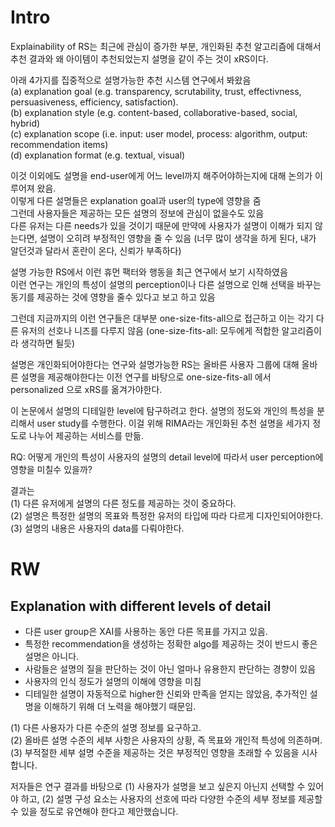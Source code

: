 
# Intro

Explainability of RS는 최근에 관심이 증가한 부분, 개인화된 추천 알고리즘에 대해서 추천 결과와 왜 아이템이 추천되었는지 설명을 같이 주는 것이 xRS이다.    


아래 4가지를 집중적으로 설명가능한 추천 시스템 연구에서 봐왔음    
(a) explanation goal (e.g. transparency, scrutability, trust, effectivness, persuasiveness, efficiency, satisfaction).       
(b) explanation style (e.g. content-based, collaborative-based, social, hybrid)    
(c) explanation scope (i.e. input: user model, process: algorithm, output: recommendation items)  
(d) explanation format (e.g. textual, visual)    

이것 이외에도 설명을 end-user에게 어느 level까지 해주어야하는지에 대해 논의가 이루어져 왔음.  
이렇게 다른 설명들은 explanation goal과 user의 type에 영향을 줌      
그런데 사용자들은 제공하는 모든 설명의 정보에 관심이 없을수도 있음    
다른 유저는 다른 needs가 있을 것이기 때문에 만약에 사용자가 설명이 이해가 되지 않는다면, 설명이 오히려 부정적인 영향을 줄 수 있음 (너무 많이 생각을 하게 된다, 내가 알던것과 달라서 혼란이 온다, 신뢰가 부족하다)     

설명 가능한 RS에서 이런 휴먼 팩터와 행동을 최근 연구에서 보기 시작하였음    
이런 연구는 개인의 특성이 설명의 perception이나 다른 설명으로 인해 선택을 바꾸는 동기를 제공하는 것에 영향을 줄수 있다고 보고 하고 있음    

그런데 지금까지의 이런 연구들은 대부분 one-size-fits-all으로 접근하고 이는 각기 다른 유저의 선호나 니즈를 다루지 않음    (one-size-fits-all: 모두에게 적합한 알고리즘이라 생각하면 될듯)     

설명은 개인화되어야한다는 연구와 설명가능한 RS는 올바른 사용자 그룹에 대해 올바른 설명을 제공해야한다는 이전 연구를 바탕으로 one-size-fits-all 에서 personalized 으로 xRS를 옮겨가야한다.         

이 논문에서 설명의 디테일한 level에 탐구하려고 한다. 설명의 정도와 개인의 특성을 분리해서 user study를 수행한다. 이걸 위해 RIMA라는 개인화된 추천 설명을 세가지 정도로 나누어 제공하는 서비스를 만듦.    

RQ: 어떻게 개인의 특성이 사용자의 설명의 detail level에 따라서 user perception에 영향을 미칠수 있을까?

결과는    
(1) 다른 유저에게 설명의 다른 정도를 제공하는 것이 중요하다.    
(2) 설명은 특정한 설명의 목표와 특정한 유저의 타입에 따라 다르게 디자인되어야한다.    
(3) 설명의 내용은 사용자의 data를 다뤄야한다.     

# RW

## Explanation with different levels of detail

- 다른 user group은 XAI를 사용하는 동안 다른 목표를 가지고 있음.     
- 특정한 recommendation을 생성하는 정확한 algo를 제공하는 것이 반드시 좋은 설명은 아니다.
- 사람들은 설명의 질을 판단하는 것이 아닌 얼마나 유용한지 판단하는 경향이 있음
- 사용자의 인식 정도가 설명의 이해에 영향을 미침
- 디테일한 설명이 자동적으로 higher한 신뢰와 만족을 얻지는 않았음, 추가적인 설명을 이해하기 위해 더 노력을 해야했기 때문임.     


(1) 다른 사용자가 다른 수준의 설명 정보를 요구하고.    
(2) 올바른 설명 수준의 세부 사항은 사용자의 상황, 즉 목표와 개인적 특성에 의존하며.   
(3) 부적절한 세부 설명 수준을 제공하는 것은 부정적인 영향을 초래할 수 있음을 시사합니다.      

저자들은 연구 결과를 바탕으로 (1) 사용자가 설명을 보고 싶은지 아닌지 선택할 수 있어야 하고, (2) 설명 구성 요소는 사용자의 선호에 따라 다양한 수준의 세부 정보를 제공할 수 있을 정도로 유연해야 한다고 제안했습니다.     